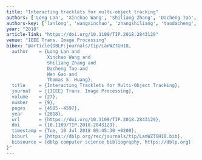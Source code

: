 ```yaml
---
title: "Interacting tracklets for multi-object tracking"
authors: ['Long Lan', 'Xinchao Wang', 'Shiliang Zhang', 'Dacheng Tao', 'Wen Gao 0001', 'Thomas S. Huang']
authors-key: ['lanlong', 'wangxinchao', 'zhangshiliang', 'taodacheng', 'gaowen', 's.thomas']
year: "2018"
article-link: "https://doi.org/10.1109/TIP.2018.2843129"
venue: "IEEE Trans. Image Processing"
bibex: "@article{DBLP:journals/tip/LanWZTGH18,
  author    = {Long Lan and
               Xinchao Wang and
               Shiliang Zhang and
               Dacheng Tao and
               Wen Gao and
               Thomas S. Huang},
  title     = {Interacting Tracklets for Multi-Object Tracking},
  journal   = {{IEEE} Trans. Image Processing},
  volume    = {27},
  number    = {9},
  pages     = {4585--4597},
  year      = {2018},
  url       = {https://doi.org/10.1109/TIP.2018.2843129},
  doi       = {10.1109/TIP.2018.2843129},
  timestamp = {Tue, 10 Jul 2018 09:45:30 +0200},
  biburl    = {https://dblp.org/rec/journals/tip/LanWZTGH18.bib},
  bibsource = {dblp computer science bibliography, https://dblp.org}
}"
---
```

